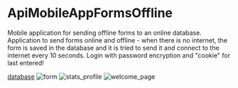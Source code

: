 # ApiMobileAppFormsOffline
Mobile application for sending offline forms to an online database.
Application to send forms online and offline - when there is no internet, the form is saved in the database and it is tried to send it and connect to the internet every 10 seconds. 
Login with password encryption and "cookie" for last entered!

[database](https://user-images.githubusercontent.com/100964349/181574813-93a3eba5-6712-4e25-bcbe-dff1e1071650.png)
![form](https://user-images.githubusercontent.com/100964349/181574864-e9b02083-730f-4f8a-938e-5a674f6c9732.png)
![stats_profile](https://user-images.githubusercontent.com/100964349/181574901-4a66f878-e079-49bf-9a0b-a30e91eb63d2.png)
![welcome_page](https://user-images.githubusercontent.com/100964349/181574925-e2568e00-788e-4aa0-aea9-d95f39acc634.png)

